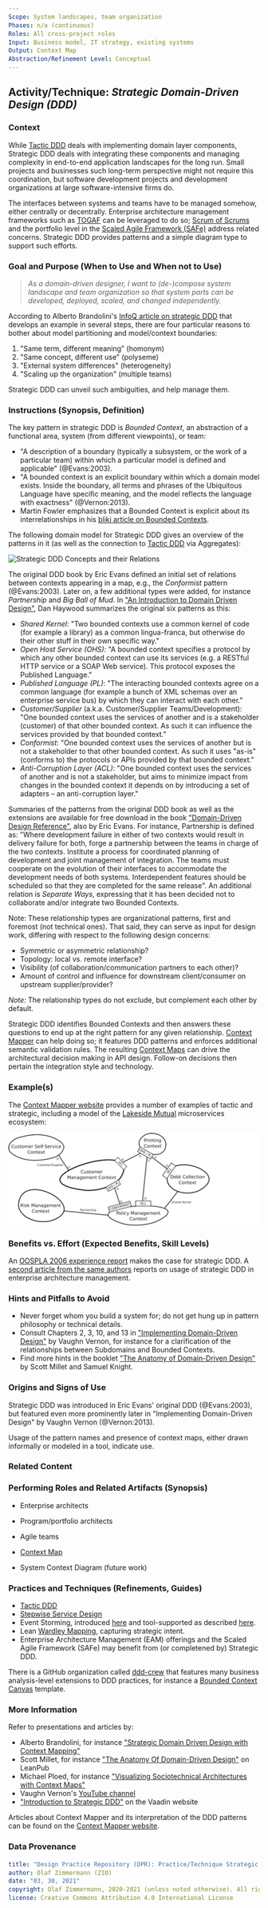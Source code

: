 ```yaml
---
Scope: System landscapes, team organization 
Phases: n/a (continuous)
Roles: All cross-project roles 
Input: Business model, IT strategy, existing systems
Output: Context Map
Abstraction/Refinement Level: Conceptual 
---
```


<!-- Word budget: 1000-1500 (3-5 A4 pages); the practice descriptions should be readable in 5 to 10 minutes (expert vs. novice reader) -->

Activity/Technique: *Strategic Domain-Driven Design (DDD)*
----------------------------------------------------------


### Context
While [Tactic DDD](./DPR-TacticDDD.md) deals with implementing domain layer components, Strategic DDD deals with integrating these components and managing complexity in end-to-end application landscapes for the long run. Small projects and businesses such long-term perspective might not require this coordination, but software development projects and development organizations at large software-intensive firms do.

The interfaces between systems and teams have to be managed somehow, either centrally or decentrally. Enterprise architecture management frameworks such as [TOGAF](https://www.opengroup.org/togaf) can be leveraged to do so; [Scrum of Scrums](https://www.agilealliance.org/glossary/scrum-of-scrums/) and the portfolio level in the [Scaled Agile Framework (SAFe)](https://www.scaledagileframework.com/) address related concerns. Strategic DDD provides patterns and a simple diagram type to support such efforts.


### Goal and Purpose (When to Use and When not to Use)

> *As a domain-driven designer, I want to (de-)compose system landscape and team organization so that system parts can be developed, deployed, scaled, and changed independently.*  

According to Alberto Brandolini's [InfoQ article on strategic DDD](https://www.infoq.com/articles/ddd-contextmapping) that develops an example in several steps, there are four particular reasons to bother about model partitioning and model/context boundaries:

1. "Same term, different meaning" (homonym)
2. "Same concept, different use" (polyseme)
3. "External system differences" (heterogeneity)
4.  "Scaling up the organization" (multiple teams) 

Strategic DDD can unveil such ambiguities, and help manage them.

### Instructions (Synopsis, Definition)

The key pattern in strategic DDD is *Bounded Context*, an abstraction of a functional area, system (from different viewpoints), or team:

* "A description of a boundary (typically a subsystem, or the work of a particular team) within which a particular model is defined and applicable" (@Evans:2003).
* "A bounded context is an explicit boundary within which a domain model exists. Inside the boundary, all terms and phrases of the Ubiquitous Language have specific meaning, and the model reflects the language with exactness" (@Vernon:2013). 
* Martin Fowler emphasizes that a Bounded Context is explicit about its interrelationships in his [bliki article on Bounded Contexts](http://martinfowler.com/bliki/BoundedContext.html).

The following domain model for Strategic DDD gives an overview of the patterns in it (as well as the connection to [Tactic DDD](./DPR-TacticDDD.md) via Aggregates):

![Strategic DDD Concepts and their Relations](/activities/images/ZIO-StrategicDDDMetaModel.png)

The original DDD book by Eric Evans defined an initial set of relations between contexts appearing in a map, e.g., the *Conformist* pattern (@Evans:2003). Later on, a few additional types were added, for instance *Partnership* and *Big Ball of Mud*. In ["An Introduction to Domain Driven Design"](http://www.methodsandtools.com/archive/archive.php?id=97), Dan Haywood summarizes the original six patterns as this:

* *Shared Kernel*: "Two bounded contexts use a common kernel of code (for example a library) as a common lingua-franca, but otherwise do their other stuff in their own specific way."
* *Open Host Service (OHS)*: "A bounded context specifies a protocol by which any other bounded context can use its services (e.g. a RESTful HTTP service or a SOAP Web service). This protocol exposes the Published Language."
* *Published Language (PL)*: "The interacting bounded contexts agree on a common language (for example a bunch of XML schemas over an enterprise service bus) by which they can interact with each other."
* *Customer/Supplier* (a.k.a. Customer/Supplier Teams/Development): "One bounded context uses the services of another and is a stakeholder (customer) of that other bounded context. As such it can influence the services provided by that bounded context."
* *Conformist*: "One bounded context uses the services of another but is not a stakeholder to that other bounded context. As such it uses "as-is" (conforms to) the protocols or APIs provided by that bounded context."
* *Anti-Corruption Layer (ACL)*: "One bounded context uses the services of another and is not a stakeholder, but aims to minimize impact from changes in the bounded context it depends on by introducing a set of adapters – an anti-corruption layer."

Summaries of the patterns from the original DDD book as well as the extensions are available for free download in the book ["Domain-Driven Design Reference"](http://www.domainlanguage.com/wp-content/uploads/2016/05/DDD_Reference_2015-03.pdf), also by Eric Evans. For instance, Partnership is defined as: "Where development failure in either of two contexts would result in delivery failure for both, forge a partnership between the teams in charge of the two contexts. Institute a process for coordinated planning of development and joint management of integration. The teams must cooperate on the evolution of their interfaces to accommodate the development needs of both systems. Interdependent features should be scheduled so that they are completed for the same release". An additional relation is *Separate Ways*, expressing that it has been decided not to collaborate and/or integrate two Bounded Contexts.

Note: These relationship types are organizational patterns, first and foremost (not technical ones). That said, they can serve as input for design work, differing with respect to the following design concerns: 

* Symmetric or asymmetric relationship?
* Topology: local vs. remote interface? 
* Visibility (of collaboration/communication partners to each other)?  
* Amount of control and influence for downstream client/consumer on upstream supplier/provider?

*Note:* The relationship types do not exclude, but complement each other by default. 

Strategic DDD identifies Bounded Contexts and then answers these questions to end up at the right pattern for any given relationship. [Context Mapper](https://contextmapper.org/docs/bounded-context/) can help doing so; it features DDD patterns and enforces additional semantic validation rules. The resulting [Context Maps](../artifact-templates/DPR-StrategicDDDContextMap.md) can drive the architectural decision making in API design. Follow-on decisions then pertain the integration style and technology.


### Example(s)
The [Context Mapper website](https://contextmapper.org/docs/examples/) provides a number of examples of tactic and strategic, including a model of the [Lakeside Mutual](https://github.com/ContextMapper/context-mapper-examples/tree/master/src/main/cml/insurance-example) microservices ecosystem:

![Example Context Map: Lakeside Mutual Case Study](/activities/images/ContextMap-Illustration.png)

### Benefits vs. Effort (Expected Benefits, Skill Levels)
An [OOSPLA 2006 experience report](https://dddcommunity.org/wp-content/uploads/files/practitioner_reports/landre_einar_2006_part1.pdf) makes the case for strategic DDD. A [second article from the same authors](https://dddcommunity.org/wp-content/uploads/files/practitioner_reports/landre_einar_2006_part2.pdf) reports on usage of strategic DDD in enterprise architecture management. 


### Hints and Pitfalls to Avoid

* Never forget whom you build a system for; do not get hung up in pattern philosophy or technical details.
* Consult Chapters 2, 3, 10, and 13 in ["Implementing Domain-Driven Design"](https://www.amazon.com/Implementing-Domain-Driven-Design-Vaughn-Vernon/dp/0321834577) by Vaughn Vernon, for instance for a clarification of the relationships between Subdomains and Bounded Contexts.
* Find more hints in the booklet ["The Anatomy of Domain-Driven Design"](https://leanpub.com/theanatomyofdomain-drivendesign) by Scott Millet and Samuel Knight.


### Origins and Signs of Use
Strategic DDD was introduced in Eric Evans' original DDD (@Evans:2003), but featured even more prominently later in "Implementing Domain-Driven Design" by Vaughn Vernon (@Vernon:2013).

Usage of the pattern names and presence of context maps, either drawn informally or modeled in a tool, indicate use.

### Related Content

### Performing Roles and Related Artifacts (Synopsis)

* Enterprise architects
* Program/portfolio architects  
* Agile teams 

* [Context Map](../artifact-templates/DPR-StrategicDDDContextMap.md)
* System Context Diagram (future work)

### Practices and Techniques (Refinements, Guides)

* [Tactic DDD](./DPR-TacticDDD.md)
* [Stepwise Service Design](./SDPR-StepwiseServiceDesign.md) 
* Event Storming, introduced [here](https://www.ibm.com/cloud/architecture/architecture/practices/event-storming-methodology-architecture) and tool-supported as described [here](https://contextmapper.org/docs/event-storming/).
* Lean [Wardley Mapping](https://learnwardleymapping.com/), capturing strategic intent.
* Enterprise Architecture Management (EAM) offerings and the Scaled Agile Framework (SAFe) may benefit from (or completened by) Strategic DDD. <!-- CE: add links -->
<!-- * Context Modeling in UML or DSL -->

There is a GitHub organization called [ddd-crew](https://github.com/ddd-crew) that features many business analysis-level extensions to DDD practices, for instance a [Bounded Context Canvas](https://github.com/ddd-crew/bounded-context-canvas) template.


### More Information 

Refer to presentations and articles by:

* Alberto Brandolini, for instance ["Strategic Domain Driven Design with Context Mapping"](https://www.infoq.com/articles/ddd-contextmapping/)
* Scott Millet, for instance ["The Anatomy Of Domain-Driven Design"](https://leanpub.com/anatomy-of-DDD) on LeanPub 
* Michael Ploed, for instance ["Visualizing Sociotechnical Architectures with Context Maps"](https://speakerdeck.com/mploed/visualizing-sociotechnical-architectures-with-context-maps?slide=4)
* Vaughn Vernon's [YouTube channel](https://www.youtube.com/channel/UCdbDxsXevDLt7EhRbi2KGjg)
* ["Introduction to Strategic DDD"](https://vaadin.com/learn/tutorials/ddd/strategic_domain_driven_design) on the Vaadin website 

<!-- TODO bibtex SummerSoC 2020, Modelsward 2020 -->
Articles about Context Mapper and its interpretation of the DDD patterns can be found on the [Context Mapper website](https://contextmapper.org/background-and-publications/).

### Data Provenance 

```yaml
title: "Design Practice Repository (DPR): Practice/Technique Strategic DDD"
author: Olaf Zimmermann (ZIO)
date: "03, 30, 2021"
copyright: Olaf Zimmermann, 2020-2021 (unless noted otherwise). All rights reserved.
license: Creative Commons Attribution 4.0 International License
```
